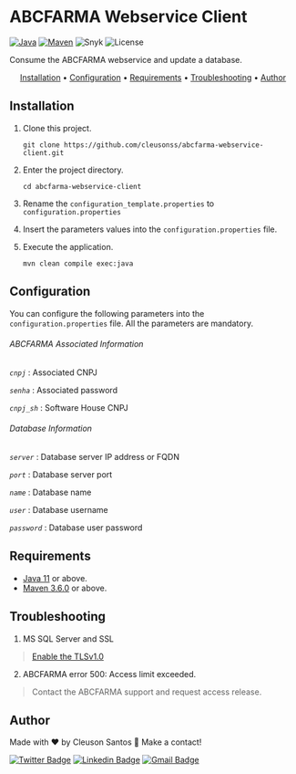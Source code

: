 # ABCFARMA Webservice Client

 [![Java](https://img.shields.io/badge/Java-11-blue?logo=Java&style=flat)](https://adoptopenjdk.net/index.html)
 [![Maven](https://img.shields.io/badge/Maven-3.6.0-blue?logo=ApacheMaven&style=flat)](https://maven.apache.org/index.html)
 ![Snyk](https://img.shields.io/badge/Snyk-passed-green?logo=Snyk&style=flat)
 ![License](https://img.shields.io/badge/License-Apache_2.0-green?style=flat)

 Consume the ABCFARMA webservice and update a database.

<p align="center">
 <a href="#Installation">Installation</a> •
 <a href="#Configuration">Configuration</a> •
 <a href="#Requirements">Requirements</a> •
 <a href="#Troubleshooting ">Troubleshooting</a> •
 <a href="#Author">Author</a>
</p>

 ## Installation

 1. Clone this project.
	```shell 
	git clone https://github.com/cleusonss/abcfarma-webservice-client.git
	```

 2. Enter the project directory.
	```shell
	cd abcfarma-webservice-client 
	```
 3. Rename the `configuration_template.properties` to `configuration.properties`


 4. Insert the parameters values into the `configuration.properties` file.


 5. Execute the application.
	```shell
	mvn clean compile exec:java 
	```
 
 ## Configuration
 You can configure the following parameters into the `configuration.properties` file. All the parameters are mandatory.

   ###### ABCFARMA Associated Information
   *`cnpj`* : Associated CNPJ

   *`senha`* : Associated password

   *`cnpj_sh`* : Software House CNPJ



   ###### Database Information
   *`server`* : Database server IP address or FQDN

   *`port`* : Database server port

   *`name`* : Database name

   *`user`* : Database username

   *`password`* : Database user password

 ## Requirements
 
 - [Java 11](https://adoptopenjdk.net/index.html) or above.
 - [Maven 3.6.0](https://maven.apache.org/index.html) or above.


 ## Troubleshooting
 
 1. MS SQL Server and SSL
 > [Enable the TLSv1.0](https://asyncstream.com/tutorials/java-tlsv10-not-accepted-by-client-preferences/)

 2. ABCFARMA error 500: Access limit exceeded.
 > Contact the ABCFARMA support and request access release.


## Author

Made with ❤ by Cleuson Santos :wave: Make a contact!

[![Twitter Badge](https://img.shields.io/badge/-@cleusonss-1ca0f1?style=flat-square&labelColor=1ca0f1&logo=twitter&logoColor=white&link=https://twitter.com/cleusonss)](https://twitter.com/cleusonss) 
[![Linkedin Badge](https://img.shields.io/badge/-Cleuson_Santos-blue?style=flat-square&logo=Linkedin&logoColor=white&link=https://www.linkedin.com/in/cleuson-santos-7391aa53/)](https://www.linkedin.com/in/cleuson-santos-7391aa53/)
[![Gmail Badge](https://img.shields.io/badge/-cleusonss@gmail.com-c14438?style=flat-square&logo=Gmail&logoColor=white&link=mailto:cleusonss@gmail.com)](mailto:cleusonss@gmail.com)
